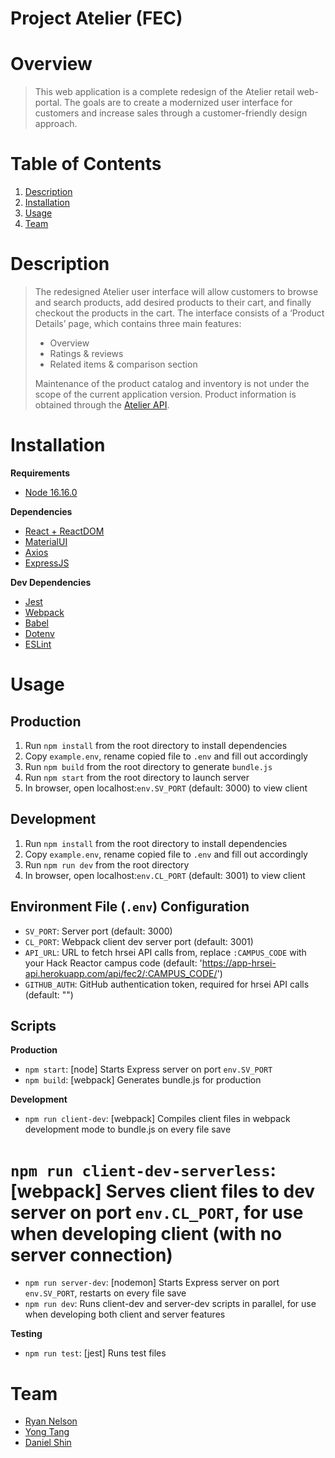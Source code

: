 # Project Atelier (FEC)

# Overview
> This web application is a complete redesign of the Atelier retail web-portal. The goals are to create a modernized user interface for customers and increase sales through a customer-friendly design approach.

# Table of Contents
1. [Description](#description)
2. [Installation](#installation)
3. [Usage](#usage)
4. [Team](#usage)

# Description
> The redesigned Atelier user interface will allow customers to browse and search products, add desired products to their cart, and finally checkout the products in the cart. The interface consists of a ‘Product Details’ page, which contains three main features:
> * Overview
> * Ratings & reviews
> * Related items & comparison section
> 
> Maintenance of the product catalog and inventory is not under the scope of the current application version. Product information is obtained through the [Atelier API](https://app-hrsei-api.herokuapp.com/api/fec2/:CAMPUS_CODE/).

# Installation
**Requirements**
* [Node 16.16.0](https://nodejs.org/en/)

**Dependencies**
* [React + ReactDOM](https://reactjs.org/)
* [MaterialUI](https://mui.com/)
* [Axios](https://axios-http.com/)
* [ExpressJS](https://expressjs.com/)

**Dev Dependencies**
* [Jest](https://jestjs.io/)
* [Webpack](https://webpack.js.org/)
* [Babel](https://babeljs.io/)
* [Dotenv](https://www.npmjs.com/package/dotenv)
* [ESLint](https://eslint.org/)

# Usage
## Production
1. Run `npm install` from the root directory to install dependencies
2. Copy `example.env`, rename copied file to `.env` and fill out accordingly
3. Run `npm build` from the root directory to generate `bundle.js`
4. Run `npm start` from the root directory to launch server
5. In browser, open localhost:`env.SV_PORT` (default: 3000) to view client

## Development
1. Run `npm install` from the root directory to install dependencies
2. Copy `example.env`, rename copied file to `.env` and fill out accordingly
3. Run `npm run dev` from the root directory
4. In browser, open localhost:`env.CL_PORT` (default: 3001) to view client

## Environment File (`.env`) Configuration
* `SV_PORT`: Server port (default: 3000)
* `CL_PORT`: Webpack client dev server port (default: 3001)
* `API_URL`: URL to fetch hrsei API calls from, replace `:CAMPUS_CODE` with your Hack Reactor campus code (default: 'https://app-hrsei-api.herokuapp.com/api/fec2/:CAMPUS_CODE/')
* `GITHUB_AUTH`: GitHub authentication token, required for hrsei API calls (default: "")


## Scripts
**Production**
* `npm start`: [node] Starts Express server on port `env.SV_PORT`
* `npm build`: [webpack] Generates bundle.js for production

**Development**
* `npm run client-dev`: [webpack] Compiles client files in webpack development mode to bundle.js on every file save
# `npm run client-dev-serverless`: [webpack] Serves client files to dev server on port `env.CL_PORT`, for use when developing client (with no server connection)
* `npm run server-dev`: [nodemon] Starts Express server on port `env.SV_PORT`, restarts on every file save
* `npm run dev`: Runs client-dev and server-dev scripts in parallel, for use when developing both client and server features

**Testing**
* `npm run test`: [jest] Runs test files

# Team
* [Ryan Nelson](https://github.com/rnels)
* [Yong Tang](https://github.com/yota88)
* [Daniel Shin](https://github.com/dshinny)
